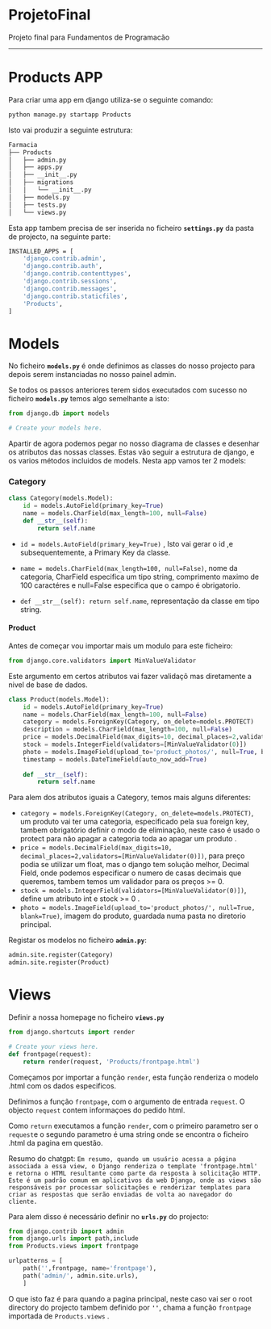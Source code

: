# ProjetoFinal
Projeto final para Fundamentos de Programacão

***
# Products APP
Para criar uma app em django utiliza-se o seguinte comando:

```bash
python manage.py startapp Products
```



Isto vai produzir a seguinte estrutura:

```bash
Farmacia
├── Products
│   ├── admin.py
│   ├── apps.py
│   ├── __init__.py
│   ├── migrations
│   │   └── __init__.py
│   ├── models.py
│   ├── tests.py
│   └── views.py
```


Esta app tambem precisa de ser inserida no ficheiro **`settings.py`** da pasta de projecto, na seguinte parte:

```bash
INSTALLED_APPS = [
    'django.contrib.admin',
    'django.contrib.auth',
    'django.contrib.contenttypes',
    'django.contrib.sessions',
    'django.contrib.messages',
    'django.contrib.staticfiles',
    'Products',
]
```



# Models

No ficheiro **`models.py`** é onde definimos as classes do nosso projecto para depois serem instanciadas no nosso painel admin.

Se todos os passos anteriores terem sidos executados com sucesso no ficheiro **`models.py`** temos algo semelhante a isto:


```python
from django.db import models

# Create your models here.
```
Apartir de agora podemos pegar no nosso diagrama de classes e desenhar os atributos das nossas classes.
Estas vão seguir a estrutura de django, e os varios métodos incluidos de models.
Nesta app vamos ter 2 models:

### Category





```python
class Category(models.Model):
    id = models.AutoField(primary_key=True)
    name = models.CharField(max_length=100, null=False)
    def __str__(self):
        return self.name
```
- `id = models.AutoField(primary_key=True)` , Isto vai gerar o id ,e subsequentemente, a Primary Key da classe.

-  `name = models.CharField(max_length=100, null=False)`, nome da categoria, CharField especifica um tipo string, comprimento maximo de 100 caractéres e null=False especifica que o campo é obrigatorio.


- `def __str__(self): return self.name`, representação da classe em tipo string.

#### Product



Antes de começar vou importar mais um modulo para este ficheiro:
```python
from django.core.validators import MinValueValidator
```




Este argumento em certos atributos vai fazer validaçõ mas diretamente a nivel de base de dados.

```python
class Product(models.Model):
    id = models.AutoField(primary_key=True)
    name = models.CharField(max_length=100, null=False)
    category = models.ForeignKey(Category, on_delete=models.PROTECT)
    description = models.CharField(max_length=100, null=False)
    price = models.DecimalField(max_digits=10, decimal_places=2,validators=[MinValueValidator(0)])
    stock = models.IntegerField(validators=[MinValueValidator(0)])
    photo = models.ImageField(upload_to='product_photos/', null=True, blank=True)
    timestamp = models.DateTimeField(auto_now_add=True)
    
    def __str__(self):
        return self.name
```
Para alem dos atributos iguais a Category, temos mais alguns diferentes:
- `category = models.ForeignKey(Category, on_delete=models.PROTECT)`, um produto vai ter uma categoria, especificado pela sua foreign key, tambem obrigatório definir o modo de eliminação, neste caso é usado o protect para não apagar a categoria toda ao apagar um produto .
- `price = models.DecimalField(max_digits=10, decimal_places=2,validators=[MinValueValidator(0)])`, para preço podia se utilizar um float, mas o django tem solução melhor, Decimal Field, onde podemos especificar o numero de casas decimais que queremos, tambem temos um validador para os preços >= 0.
- `stock = models.IntegerField(validators=[MinValueValidator(0)])`, define um atributo int e stock >= 0 .
- `photo = models.ImageField(upload_to='product_photos/', null=True, blank=True)`, imagem do produto, guardada numa pasta no diretorio principal.





Registar os modelos no ficheiro **`admin.py`**:

```python
admin.site.register(Category)
admin.site.register(Product)
```

# Views


Definir a nossa homepage no ficheiro **`views.py`**

```python
from django.shortcuts import render

# Create your views here.
def frontpage(request):
    return render(request, 'Products/frontpage.html')
```

Começamos por importar a função `render`, esta função renderiza o modelo .html com os dados especificos.

Definimos a função `frontpage`, com o argumento de entrada `request`. O objecto `request` contem informaçoes do pedido html.

Como `return` executamos a função `render`, com o primeiro parametro ser o `request`e o segundo parametro é uma string onde se encontra o ficheiro .html da pagina em questão.

Resumo do chatgpt:
```Em resumo, quando um usuário acessa a página associada a essa view, o Django renderiza o template 'frontpage.html' e retorna o HTML resultante como parte da resposta à solicitação HTTP. Este é um padrão comum em aplicativos da web Django, onde as views são responsáveis por processar solicitações e renderizar templates para criar as respostas que serão enviadas de volta ao navegador do cliente.```

Para alem disso é necessário definir no **`urls.py`** do projecto:

```python
from django.contrib import admin
from django.urls import path,include
from Products.views import frontpage

urlpatterns = [
    path('',frontpage, name='frontpage'),
    path('admin/', admin.site.urls),
    ]
```
O que isto faz é para quando a pagina principal, neste caso vai ser o root directory do projecto tambem definido por **`''`**, chama a função `frontpage` importada de `Products.views` .

